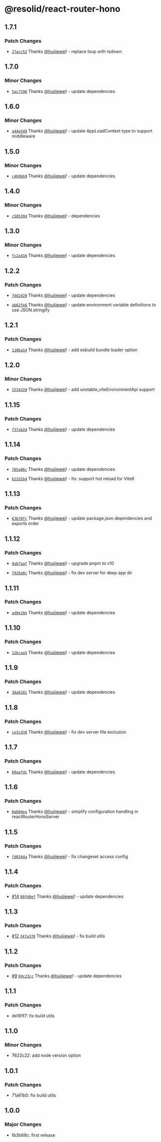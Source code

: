 # @resolid/react-router-hono

## 1.7.1

### Patch Changes

- [`27acc52`](https://github.com/huijiewei/resolid-react-router-hono/commit/27acc52925f741bad5084ad56f191cce421c7a04) Thanks [@huijiewei](https://github.com/huijiewei)! - replace tsup with tsdown

## 1.7.0

### Minor Changes

- [`5ac7196`](https://github.com/huijiewei/resolid-react-router-hono/commit/5ac7196797a7f1473a2ad42d360fc9367cd8390b) Thanks [@huijiewei](https://github.com/huijiewei)! - update dependencies

## 1.6.0

### Minor Changes

- [`a44e549`](https://github.com/huijiewei/resolid-react-router-hono/commit/a44e549316984884803340352366b28a1379c46b) Thanks [@huijiewei](https://github.com/huijiewei)! - update AppLoadContext type to support middleware

## 1.5.0

### Minor Changes

- [`c4b9bb9`](https://github.com/huijiewei/resolid-react-router-hono/commit/c4b9bb9fca6047094726492e3cf5c632b1d67a2c) Thanks [@huijiewei](https://github.com/huijiewei)! - update dependencies

## 1.4.0

### Minor Changes

- [`c50539d`](https://github.com/huijiewei/resolid-react-router-hono/commit/c50539d0114a5538cf468a95bdea4850eb3ab682) Thanks [@huijiewei](https://github.com/huijiewei)! - dependencies

## 1.3.0

### Minor Changes

- [`fc2a416`](https://github.com/huijiewei/resolid-react-router-hono/commit/fc2a416c79e0345d0addf0d0f376d19f22fc56bf) Thanks [@huijiewei](https://github.com/huijiewei)! - update dependencies

## 1.2.2

### Patch Changes

- [`7dd2d20`](https://github.com/huijiewei/resolid-react-router-hono/commit/7dd2d202bafeb9fd63e558688c6494d8bc685d52) Thanks [@huijiewei](https://github.com/huijiewei)! - update dependencies

- [`ab62fe6`](https://github.com/huijiewei/resolid-react-router-hono/commit/ab62fe68af5974b46f6831c2c8ad4f42c6b19dd6) Thanks [@huijiewei](https://github.com/huijiewei)! - update environment variable definitions to use JSON.stringify

## 1.2.1

### Patch Changes

- [`110ba14`](https://github.com/huijiewei/resolid-react-router-hono/commit/110ba1419a1b492ba5a664f0ca6a7013ed27ed38) Thanks [@huijiewei](https://github.com/huijiewei)! - add esbuild bundle loader option

## 1.2.0

### Minor Changes

- [`1534320`](https://github.com/huijiewei/resolid-react-router-hono/commit/1534320c521454a6654b708fd66a5878bf72319b) Thanks [@huijiewei](https://github.com/huijiewei)! - add unstable_viteEnvironmentApi support

## 1.1.15

### Patch Changes

- [`f37ab2d`](https://github.com/huijiewei/resolid-react-router-hono/commit/f37ab2d14f41899b50d346a04405235ea817a423) Thanks [@huijiewei](https://github.com/huijiewei)! - update dependencies

## 1.1.14

### Patch Changes

- [`785a06c`](https://github.com/huijiewei/resolid-react-router-hono/commit/785a06ce6a5cfbcbbd87a3bac7c03ded33e29e12) Thanks [@huijiewei](https://github.com/huijiewei)! - update dependencies

- [`b22d1b4`](https://github.com/huijiewei/resolid-react-router-hono/commit/b22d1b45c0b8dad66e1348647b2a3715fc418090) Thanks [@huijiewei](https://github.com/huijiewei)! - fix: support hot reload for Vite6

## 1.1.13

### Patch Changes

- [`63678fc`](https://github.com/huijiewei/resolid-react-router-hono/commit/63678fca31af2eda1d243beae19700b634e8d60e) Thanks [@huijiewei](https://github.com/huijiewei)! - update package.json dependencies and exports order

## 1.1.12

### Patch Changes

- [`9ab7aaf`](https://github.com/huijiewei/resolid-react-router-hono/commit/9ab7aaf25277c9101148a7f0800fa95c6b439c11) Thanks [@huijiewei](https://github.com/huijiewei)! - upgrade pnpm to v10

- [`7926a0c`](https://github.com/huijiewei/resolid-react-router-hono/commit/7926a0c2eb97a354f106ccb0a71a714c881fffd8) Thanks [@huijiewei](https://github.com/huijiewei)! - fix dev server for deep app dir

## 1.1.11

### Patch Changes

- [`ad9e10e`](https://github.com/huijiewei/resolid-react-router-hono/commit/ad9e10e4ed5bc214c554d691b346ea0c42064d0e) Thanks [@huijiewei](https://github.com/huijiewei)! - update dependencies

## 1.1.10

### Patch Changes

- [`12bcaa5`](https://github.com/huijiewei/resolid-react-router-hono/commit/12bcaa54bbd01cf2c97a2ce52037aec5c43d3cd5) Thanks [@huijiewei](https://github.com/huijiewei)! - update dependencies

## 1.1.9

### Patch Changes

- [`38a6181`](https://github.com/huijiewei/resolid-react-router-hono/commit/38a6181dc0009b2f0c17b01923eb47b055b03feb) Thanks [@huijiewei](https://github.com/huijiewei)! - update dependencies

## 1.1.8

### Patch Changes

- [`ce3cd38`](https://github.com/huijiewei/resolid-react-router-hono/commit/ce3cd382d847a9caa03350df8abe9b4a9fd35c19) Thanks [@huijiewei](https://github.com/huijiewei)! - fix dev server file exclusion

## 1.1.7

### Patch Changes

- [`09aafdc`](https://github.com/huijiewei/resolid-react-router-hono/commit/09aafdca546ab0f85cdcb30a6b2a69353802a2e0) Thanks [@huijiewei](https://github.com/huijiewei)! - update dependencies

## 1.1.6

### Patch Changes

- [`0ab04ea`](https://github.com/huijiewei/resolid-react-router-hono/commit/0ab04ea3d09400283ed167a13dcbecc6e6c00418) Thanks [@huijiewei](https://github.com/huijiewei)! - simplify configuration handling in reactRouterHonoServer

## 1.1.5

### Patch Changes

- [`fd0344a`](https://github.com/huijiewei/resolid-react-router-hono/commit/fd0344a34aad1b1ad4d1caa26126e523b872fbdb) Thanks [@huijiewei](https://github.com/huijiewei)! - fix changeset access config

## 1.1.4

### Patch Changes

- [#14](https://github.com/huijiewei/resolid-react-router-hono/pull/14) [`80f40ef`](https://github.com/huijiewei/resolid-react-router-hono/commit/80f40efdcb9a57d3fa28886c2527eb8d227921be) Thanks [@huijiewei](https://github.com/huijiewei)! - update dependencies

## 1.1.3

### Patch Changes

- [#12](https://github.com/huijiewei/resolid-react-router-hono/pull/12) [`34fa370`](https://github.com/huijiewei/resolid-react-router-hono/commit/34fa370c4c489ee6efb15123637c8e5bcae56aa5) Thanks [@huijiewei](https://github.com/huijiewei)! - fix build utils

## 1.1.2

### Patch Changes

- [#9](https://github.com/huijiewei/resolid-react-router-hono/pull/9) [`69c23cc`](https://github.com/huijiewei/resolid-react-router-hono/commit/69c23cc3f302591525b44c3a1244d12fb2ba830c) Thanks [@huijiewei](https://github.com/huijiewei)! - update dependencies

## 1.1.1

### Patch Changes

- de191f7: fix build utils

## 1.1.0

### Minor Changes

- 7622c22: add node version option

## 1.0.1

### Patch Changes

- 71a61b0: fix build utils

## 1.0.0

### Major Changes

- fb3b68c: first release
